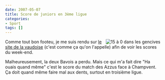 ```yaml
---
date: 2007-05-07
title: Score de juniors en 3ème ligue
categories:
- Sport
tags: []
---
```

<a href="https://dlgjp9x71cipk.cloudfront.net/2007/05/scoredejuniors.png" title="15 à 0 dans les gencives"><img src="https://dlgjp9x71cipk.cloudfront.net/2007/05/scoredejuniors.miniature.png" title="15 à 0 dans les gencives" alt="15 à 0 dans les gencives" align="right" /></a>Comme tout bon footeu, je me suis rendu sur <a href="https://www.football.ch/al/fr/verein.aspx?v=1039" title="football.ch">le site de la vaudoise</a> (c'est comme ça qu'on l'appelle) afin de voir les scores du week-end.

Malheureusement, la deux Bavois a perdu. Mais ce qui m'a fait dire "Ha ouais quand même" c'est le score du match des Azzus face à Champvent. Ça doit quand même faire mal aux dents, surtout en troisième ligue.
